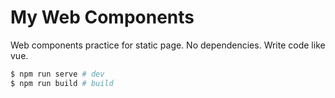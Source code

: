 # My Web Components

Web components practice for static page.
No dependencies.
Write code like vue.

```bash
$ npm run serve # dev
$ npm run build # build
```